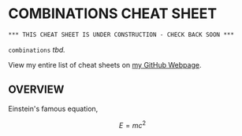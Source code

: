 # COMBINATIONS CHEAT SHEET

```txt
*** THIS CHEAT SHEET IS UNDER CONSTRUCTION - CHECK BACK SOON ***
```

`combinations` _tbd._

View my entire list of cheat sheets on
[my GitHub Webpage](https://jeffdecola.github.io/my-cheat-sheets/).

## OVERVIEW

Einstein's famous equation,

$$
E=mc^2
$$
